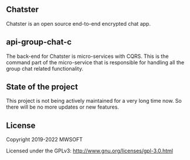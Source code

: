 ## Chatster
Chatster is an open source end-to-end encrypted chat app.

## api-group-chat-c
The back-end for Chatster is micro-services with CQRS. This is the command part of the micro-service 
that is responsible for handling all the group chat related functionality.

## State of the project
This project is not being actively maintained for a very long time now. So there will be no more updates or new features.

## License
Copyright 2019-2022 MWSOFT

Licensed under the GPLv3: http://www.gnu.org/licenses/gpl-3.0.html
